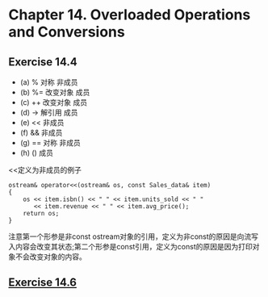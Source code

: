 # Chapter 14. Overloaded Operations and Conversions

## Exercise 14.4
- (a) % 对称     非成员
- (b) %= 改变对象 成员
- (c) ++ 改变对象 成员
- (d) -> 解引用   成员
- (e) <<         非成员
- (f) &&         非成员
- (g) == 对称     非成员
- (h) ()         成员

<<定义为非成员的例子

```
ostream& operator<<(ostream& os, const Sales_data& item)
{
	os << item.isbn() << " " << item.units_sold << " "
	   << item.revenue << " " << item.avg_price();
	return os;
}

```
注意第一个形参是非const ostream对象的引用，定义为非const的原因是向流写入内容会改变其状态;第二个形参是const引用，定义为const的原因是因为打印对象不会改变对象的内容。

## [Exercise 14.6](ex14_6.cpp)



